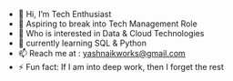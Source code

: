 - 👋 Hi, I’m Tech Enthusiast
- 🎯 Aspiring to break into Tech Management Role
- 👀 Who is interested in Data & Cloud Technologies
- 🌱 currently learning SQL & Python
- 📫 Reach me at : yashnaikworks@gmail.com
- ⚡ Fun fact: If I am into deep work, then I forget the rest

